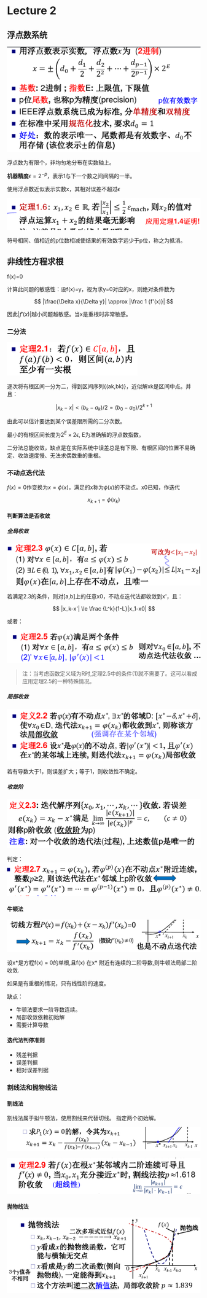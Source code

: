 # Lecture 2

## 浮点数系统 

![](_v_images/20200226102651019_1150193566.png)

浮点数为有限个，非均匀地分布在实数轴上。

**机器精度**$\epsilon = 2 ^ {-p}$，表示1与下一个数之间间隔的一半。

使用浮点数近似表示实数x，其相对误差不超过$\epsilon$

![](_v_images/20200226105119492_2098898495.png)

符号相同、值相近的p位数相减使结果的有效数字远少于p位，称之为抵消。

## 非线性方程求根

f(x)=0

计算此问题的敏感性：设f(x)=y，视为求y=0对应的x，则绝对条件数为

$$  
|\frac{\Delta x}{\Delta y}| \approx |\frac 1 {f'(x)}|
$$

因此$|{f'(x)}|$越小问题越敏感。当x是重根时非常敏感。

### 二分法

![](_v_images/20200226113411322_1945753979.png)

逐次将有根区间一分为二，得到区间序列{(ak,bk)}，近似解xk是区间中点。并且：

$$
|x_k - x| < (b_k - a_k) / 2= (b_0-a_0)/2^{k+1}
$$

由此可以估计要达到某个误差限所需的二分次数。

最小的有根区间长度为$2^E\times 2\epsilon$, E为准确解的浮点数指数。

二分法总能收敛，缺点是在实际系统中误差总是有下限、有根区间的位置不易确定、收敛速度慢、无法求偶数重的重根。

### 不动点迭代法

$f(x)=0$作变换为$x = \phi(x)$，满足的x称为$\phi(x)$的不动点。x0已知，作迭代

$$
x_{k+1} = \phi(x_k)
$$

#### 判断算法是否收敛

##### 全局收敛

![](_v_images/20200226120335128_1145535117.png)

若满足2.3的条件，则对[a,b]上的任意x0，不动点迭代法都收敛到x'，且：

$$  
|x_k-x'| \le \frac {L^k}{1-L}|x_1-x0|
$$

或者：

![](_v_images/20200226121116504_569206104.png)

> 注：当考虑函数定义域为R时,定理2.5中的条件(1)就不需要了。这可以看成应用定理2.5的一种特殊情况。

##### 局部收敛
![](_v_images/20200226121331951_1242066466.png)

若有导数大于1，则误差扩大；等于1，则收敛性不确定。

##### 收敛阶

![](_v_images/20200304104328435_1080984650.png)

判定：
![](_v_images/20200304104725141_652385344.png)

#### 牛顿法

![](_v_images/20200304110607606_592740616.png)

设x\*是方程f(x) = 0的单根,且f(x) 在x\* 附近有连续的二阶导数,则牛顿法局部二阶收敛.

如果是有重根的情况，只有线性阶的速度。

缺点：
- 牛顿法要求一阶导数连续。
- 局部收敛依赖初始解
- 需要计算导数

#### 迭代法判停准则

- 残差判据
- 误差判据
- 相对误差判据

### 割线法和抛物线法

#### 割线法

割线法属于拟牛顿法，使用割线来代替切线。 指定两个初始解。

![](_v_images/20200304113725321_1257645955.png)

![](_v_images/20200304113734010_612676762.png)

#### 抛物线法

![](_v_images/20200304114000334_1522675665.png)